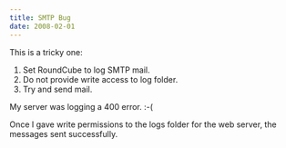 ```yaml
---
title: SMTP Bug
date: 2008-02-01
---
```

This is a tricky one:

1. Set RoundCube to log SMTP mail.
2. Do not provide write access to log folder.
3. Try and send mail.

My server was logging a 400 error. :-(

Once I gave write permissions to the logs folder for the web server, the messages sent successfully.

